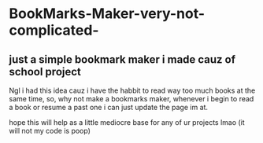 # BookMarks-Maker-very-not-complicated-
just a simple bookmark maker i made  cauz of school project
----------------------------------------------------------------------

Ngl i had this idea cauz i have the habbit to read way too much books at the same time, so, why not make a bookmarks maker, whenever i begin to read a book or resume a past one i can just update the page im at.

hope this will help as a little mediocre base for any of ur projects lmao (it will not my code is poop)
